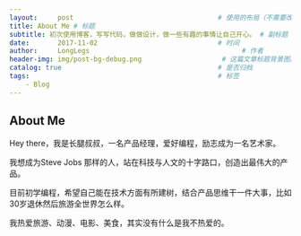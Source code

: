 ```yaml
---
layout:     post                                    # 使用的布局（不需要改）
title: About Me # 标题
subtitle: 初次使用博客，写写代码，做做设计，做一些有趣的事情让自己开心。 # 副标题
date:       2017-11-02                              # 时间
author:     LongLegs                                      # 作者
header-img: img/post-bg-debug.png                    # 这篇文章标题背景图片
catalog: true                                       # 是否归档
tags:                                               # 标签
    - Blog
---
```



## About Me

Hey there，我是长腿叔叔，一名产品经理，爱好编程，励志成为一名艺术家。

我想成为Steve Jobs 那样的人，站在科技与人文的十字路口，创造出最伟大的产品。

目前初学编程，希望自己能在技术方面有所建树，结合产品思维干一件大事，比如 30岁退休然后旅游全世界怎么样。

我热爱旅游、动漫、电影、美食，其实没有什么是我不热爱的。

